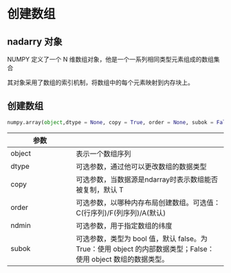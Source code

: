 # 创建数组

## nadarry 对象

NUMPY 定义了一个 N 维数组对象，他是一个一系列相同类型元素组成的数组集合

其对象采用了数组的索引机制，将数组中的每个元素映射到内存块上。

## 创建数组

```python
numpy.array(object,dtype = None, copy = True, order = None, subok = False, ndmin = 0)
```

<table><thead><tr><th width="136">参数</th><th></th></tr></thead><tbody><tr><td>object</td><td>表示一个数组序列</td></tr><tr><td>dtype</td><td>可选参数，通过他可以更改数组的数据类型</td></tr><tr><td>copy</td><td>可选参数，当数据源是ndarray时表示数组能否被复制，默认 T</td></tr><tr><td>order</td><td>可选参数，以哪种内存布局创建数组。可选值：C(行序列)/F(列序列)/A(默认)</td></tr><tr><td>ndmin</td><td>可选参数，用于指定数组的纬度</td></tr><tr><td>subok</td><td>可选参数，类型为 bool 值，默认 false。为 True：使用 object 的内部数据类型；False：使用 object 数组的数据类型。</td></tr></tbody></table>
